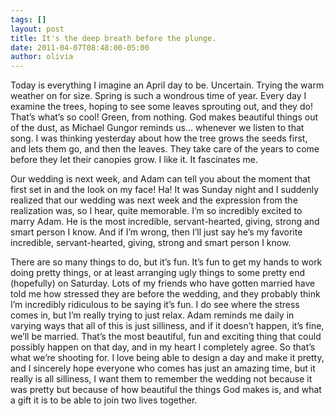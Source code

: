 ```yaml
---
tags: []
layout: post
title: It's the deep breath before the plunge.
date: 2011-04-07T08:48:00-05:00
author: olivia
---
```


Today is everything I imagine an April day to be. Uncertain. Trying the warm weather on for size. Spring is such a wondrous time of year. Every day I examine the trees, hoping to see some leaves sprouting out, and they do! That’s what’s so cool! Green, from nothing. God makes beautiful things out of the dust, as Michael Gungor reminds us… whenever we listen to that song. I was thinking yesterday about how the tree grows the seeds first, and lets them go, and then the leaves. They take care of the years to come before they let their canopies grow. I like it. It fascinates me.

Our wedding is next week, and Adam can tell you about the moment that first set in and the look on my face! Ha! It was Sunday night and I suddenly realized that our wedding was next week and the expression from the realization was, so I hear, quite memorable. I’m so incredibly excited to marry Adam. He is the most incredible, servant-hearted, giving, strong and smart person I know. And if I’m wrong, then I’ll just say he’s my favorite incredible, servant-hearted, giving, strong and smart person I know.

There are so many things to do, but it’s fun. It’s fun to get my hands to work doing pretty things, or at least arranging ugly things to some pretty end (hopefully) on Saturday. Lots of my friends who have gotten married have told me how stressed they are before the wedding, and they probably think I’m incredibly ridiculous to be saying it’s fun. I do see where the stress comes in, but I’m really trying to just relax. Adam reminds me daily in varying ways that all of this is just silliness, and if it doesn’t happen, it’s fine, we’ll be married. That’s the most beautiful, fun and exciting thing that could possibly happen on that day, and in my heart I completely agree. So that’s what we’re shooting for. I love being able to design a day and make it pretty, and I sincerely hope everyone who comes has just an amazing time, but it really is all silliness, I want them to remember the wedding not because it was pretty but because of how beautiful the things God makes is, and what a gift it is to be able to join two lives together.
